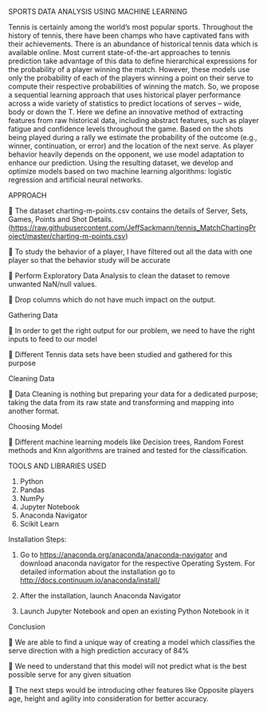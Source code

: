
SPORTS DATA ANALYSIS USING MACHINE LEARNING


Tennis is certainly among the world’s most popular sports. Throughout the history of tennis, there have been champs who have captivated fans with their achievements. There is an abundance of historical tennis data which is available online. Most current state-of-the-art approaches to tennis prediction take advantage of this data to define hierarchical expressions for the probability of a player winning the match. However, these models use only the probability of each of the players winning a point on their serve to compute their respective probabilities of winning the match. So, we propose a sequential learning approach that uses historical player performance across a wide variety of statistics to predict locations of serves – wide, body or down the T. Here we define an innovative method of extracting features from raw historical data, including abstract features, such as player fatigue and confidence levels throughout the game. Based on the shots being played during a rally we estimate the probability of the outcome (e.g., winner, continuation, or error) and the location of the next serve. As player behavior heavily depends on the opponent, we use model adaptation to enhance our prediction. Using the resulting dataset, we develop and optimize models based on two machine learning algorithms: logistic regression and artificial neural networks.



APPROACH


	The dataset charting-m-points.csv contains the details of Server, Sets, Games, Points and Shot Details. (https://raw.githubusercontent.com/JeffSackmann/tennis_MatchChartingProject/master/charting-m-points.csv)

	To study the behavior of a player, I have filtered out all the data with one player so that the behavior study will be accurate


	Perform Exploratory Data Analysis to clean the dataset to remove unwanted NaN/null values.

	Drop columns which do not have much impact on the output.


Gathering Data

	In order to get the right output for our problem, we need to have the right inputs to feed to our model

	Different Tennis data sets have been studied and gathered for this purpose

Cleaning Data
 
	Data Cleaning is nothing but preparing your data for a dedicated purpose; taking the data from its raw state and transforming and mapping into another format.

Choosing Model

	Different machine learning models like Decision trees, Random Forest methods and Knn algorithms are trained and tested for the classification.


TOOLS AND LIBRARIES USED


1.	Python
2.	Pandas
3.	NumPy
4.	Jupyter Notebook 
5.	Anaconda Navigator
6.	Scikit Learn



Installation Steps:

1.	Go to https://anaconda.org/anaconda/anaconda-navigator and download anaconda navigator for the respective Operating System. For detailed information about the installation go to http://docs.continuum.io/anaconda/install/

2.	After the installation, launch Anaconda Navigator

 

3.	Launch Jupyter Notebook and open an existing Python Notebook in it






Conclusion


	We are able to find a unique way of creating a model which classifies the serve direction with a high prediction accuracy of 84%

	We need to understand that this model will not predict what is the best possible serve for any given situation

	The next steps would be introducing other features like Opposite players age, height and agility into consideration for better accuracy.

 


